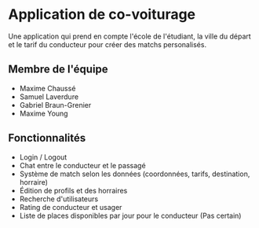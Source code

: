 # Application de co-voiturage
Une application qui prend en compte l'école de l'étudiant, la ville du départ et le tarif du conducteur pour créer des matchs personalisés.

## Membre de l'équipe
- Maxime Chaussé
- Samuel Laverdure
- Gabriel Braun-Grenier
- Maxime Young

## Fonctionnalités 
- Login / Logout
- Chat entre le conducteur et le passagé
- Système de match selon les données (coordonnées, tarifs, destination, horraire)
- Édition de profils et des horraires
- Recherche d'utilisateurs
- Rating de conducteur et usager
- Liste de places disponibles par jour pour le conducteur (Pas certain)
